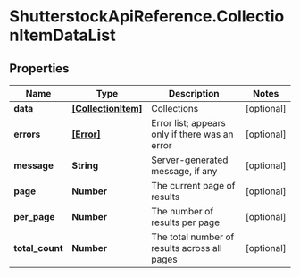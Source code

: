 # ShutterstockApiReference.CollectionItemDataList

## Properties
Name | Type | Description | Notes
------------ | ------------- | ------------- | -------------
**data** | [**[CollectionItem]**](CollectionItem.md) | Collections | [optional] 
**errors** | [**[Error]**](Error.md) | Error list; appears only if there was an error | [optional] 
**message** | **String** | Server-generated message, if any | [optional] 
**page** | **Number** | The current page of results | [optional] 
**per_page** | **Number** | The number of results per page | [optional] 
**total_count** | **Number** | The total number of results across all pages | [optional] 


